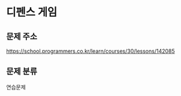 # 디펜스 게임


## 문제 주소
https://school.programmers.co.kr/learn/courses/30/lessons/142085

## 문제 분류
연습문제
